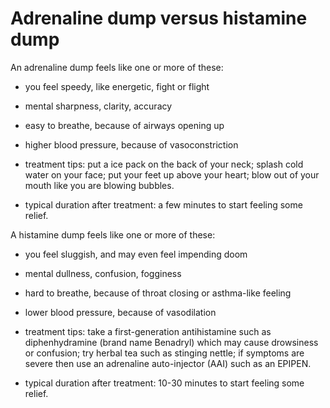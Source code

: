 <!--
source: gpt-3 + jph editing
tags: symptoms differentials
-->

# Adrenaline dump versus histamine dump

An adrenaline dump feels like one or more of these:

* you feel speedy, like energetic, fight or flight
  
* mental sharpness, clarity, accuracy

* easy to breathe, because of airways opening up

* higher blood pressure, because of vasoconstriction

* treatment tips: put a ice pack on the back of your neck; splash cold water on your face; put your feet up above your heart; blow out of your mouth like you are blowing bubbles.

* typical duration after treatment: a few minutes to start feeling some relief.
 
A histamine dump feels like one or more of these:

* you feel sluggish, and may even feel impending doom

* mental dullness, confusion, fogginess
 
* hard to breathe, because of throat closing or asthma-like feeling

* lower blood pressure, because of vasodilation

* treatment tips: take a first-generation antihistamine such as diphenhydramine (brand name Benadryl) which may cause drowsiness or confusion; try herbal tea such as stinging nettle; if symptoms are severe then use an adrenaline auto-injector (AAI) such as an EPIPEN.

* typical duration after treatment: 10-30 minutes to start feeling some relief.
